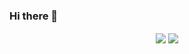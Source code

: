 ### Hi there 👋

<p align="center">
  <img align="center" src="https://github-readme-stats.vercel.app/api?username=ayaniv&show_icons=true&title_color=63cda9&icon_color=63cda9&hide=contribs"/>
  <img align="center" src="https://github-readme-stats.vercel.app/api/top-langs/?username=ayaniv&layout=compact&title_color=63cda9&hide=html"/>
</p>
